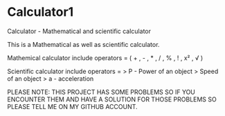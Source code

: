 # Calculator1
Calculator - Mathematical and scientific calculator

This is a Mathematical as well as scientific calculator.

Mathemical calculator include operators = ( + , - , * , / , % , ! , x² , √ )

Scientific calculator include operators = >  P - Power of an object
                                          >  Speed of an object
                                          >  a - acceleration 
                 
PLEASE NOTE: THIS PROJECT HAS SOME PROBLEMS SO IF YOU ENCOUNTER THEM AND HAVE A SOLUTION FOR THOSE PROBLEMS SO PLEASE TELL ME ON MY GITHUB ACCOUNT.


